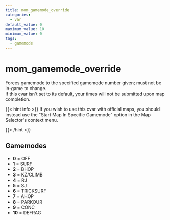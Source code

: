 ```yaml
---
title: mom_gamemode_override
categories:
  - var
default_value: 0
maximum_value: 10
minimum_value: 0
tags:
  - gamemode
---
```


# mom_gamemode_override

Forces gamemode to the specified gamemode number given; must not be in-game to change.  
If this cvar isn't set to its default, your times will not be submitted upon map completion.

{{< hint info >}}
If you wish to use this cvar with official maps, you should instead use the "Start Map In Specific Gamemode" option in the Map Selector's context menu.

{{< /hint >}}

## Gamemodes

- **0** = OFF
- **1** = SURF
- **2** = BHOP
- **3** = KZ/CLIMB
- **4** = RJ
- **5** = SJ
- **6** = TRICKSURF
- **7** = AHOP
- **8** = PARKOUR
- **9** = CONC
- **10** = DEFRAG
